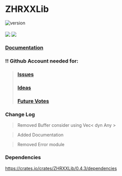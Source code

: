 # ZHRXXLib 
<img src="https://img.shields.io/crates/v/ZHRXXLib.svg" alt="version">

####
<img src="https://img.shields.io/badge/build-passing-darkgreen.svg">
<img src="https://img.shields.io/badge/test-passing-darkgreen.svg">

### [Documentation](https://docs.rs/ZHRXXLib/latest/ZHRXXLib/)

###

### !! Github Account needed for:
>### [Issues](https://github.com/zhrxxgroup/rust-zhrxxlib/issues)
>### [Ideas](https://github.com/zhrxxgroup/rust-zhrxxlib/discussions/categories/ideas)
>### [Future Votes](https://github.com/zhrxxgroup/rust-zhrxxlib/discussions/categories/polls)

### Change Log
> Removed Buffer consider using Vec< dyn Any >

> Added Documentation

> Removed Error module
### Dependencies

https://crates.io/crates/ZHRXXLib/0.4.3/dependencies
